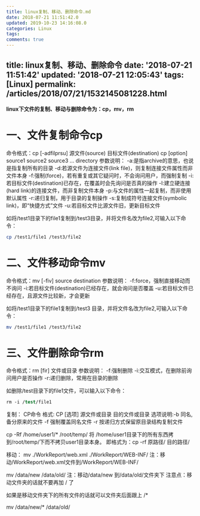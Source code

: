 ```yaml
---
title: linux复制、移动、删除命令.md
date: 2018-07-21 11:51:42.0
updated: 2019-10-23 14:16:08.0
categories: Linux
tags: 
comments: true
---
```


title: linux复制、移动、删除命令
date: '2018-07-21 11:51:42'
updated: '2018-07-21 12:05:43'
tags: [Linux]
permalink: /articles/2018/07/21/1532145081228.html
---
**linux下文件的复制、移动与删除命令为：cp，mv，rm**
# 一、文件复制命令cp

命令格式：cp [-adfilprsu] 源文件(source) 目标文件(destination)
cp [option] source1 source2 source3 ... directory
参数说明：
-a:是指archive的意思，也说是指复制所有的目录
-d:若源文件为连接文件(link file)，则复制连接文件属性而非文件本身
-f:强制(force)，若有重复或其它疑问时，不会询问用户，而强制复制
-i:若目标文件(destination)已存在，在覆盖时会先询问是否真的操作
-l:建立硬连接(hard link)的连接文件，而非复制文件本身
-p:与文件的属性一起复制，而非使用默认属性
-r:递归复制，用于目录的复制操作
-s:复制成符号连接文件(symbolic link)，即“快捷方式”文件
-u:若目标文件比源文件旧，更新目标文件 


如将/test1目录下的file1复制到/test3目录，并将文件名改为file2,可输入以下命令：

``` bash
cp /test1/file1 /test3/file2
```



# 二、文件移动命令mv

命令格式：mv [-fiv] source destination
参数说明：
-f:force，强制直接移动而不询问
-i:若目标文件(destination)已经存在，就会询问是否覆盖
-u:若目标文件已经存在，且源文件比较新，才会更新


如将/test1目录下的file1复制到/test3 目录，并将文件名改为file2,可输入以下命令：

``` bash
mv /test1/file1 /test3/file2
```



# 三、文件删除命令rm

命令格式：rm [fir] 文件或目录
参数说明：
-f:强制删除
-i:交互模式，在删除前询问用户是否操作
-r:递归删除，常用在目录的删除


如删除/test目录下的file1文件，可以输入以下命令：

``` stata
rm -i /test/file1
```




复制：
CP命令
格式: CP [选项]  源文件或目录   目的文件或目录
选项说明:-b 同名,备分原来的文件
        -f 强制覆盖同名文件
        -r  按递归方式保留原目录结构复制文件

cp -Rf /home/user1/* /root/temp/
将 /home/user1目录下的所有东西拷到/root/temp/下而不拷贝user1目录本身。
即格式为：cp -rf 原路径/ 目的路径/

移动：
mv ./WorkReport/web.xml ./WorkReport/WEB-INF/
注：移动/WorkReport/web.xml文件到/WorkReport/WEB-INF/

mv /data/new /data/old/
注：移动/data/new 到/data/old/文件夹下
注意点：移动文件夹的话就不要再加 / 了

如果是移动文件夹下的所有文件的话就可以文件夹后面跟上 /* 

mv /data/new/* /data/old/
